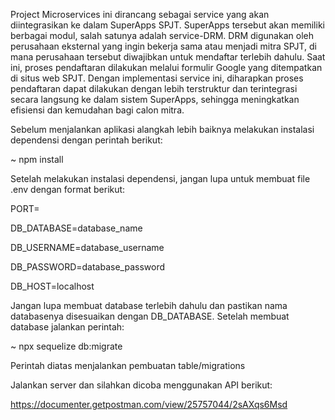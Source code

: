 Project Microservices ini dirancang sebagai service yang akan diintegrasikan ke dalam SuperApps SPJT. SuperApps tersebut akan memiliki berbagai modul, salah satunya adalah service-DRM. DRM digunakan oleh perusahaan eksternal yang ingin bekerja sama atau menjadi mitra SPJT, di mana perusahaan tersebut diwajibkan untuk mendaftar terlebih dahulu. Saat ini, proses pendaftaran dilakukan melalui formulir Google yang ditempatkan di situs web SPJT. Dengan implementasi service ini, diharapkan proses pendaftaran dapat dilakukan dengan lebih terstruktur dan terintegrasi secara langsung ke dalam sistem SuperApps, sehingga meningkatkan efisiensi dan kemudahan bagi calon mitra.

Sebelum menjalankan aplikasi alangkah lebih baiknya melakukan instalasi dependensi dengan perintah berikut:

~ npm install

Setelah melakukan instalasi dependensi, jangan lupa untuk membuat file .env dengan format berikut:

PORT=

DB_DATABASE=database_name

DB_USERNAME=database_username

DB_PASSWORD=database_password

DB_HOST=localhost

Jangan lupa membuat database terlebih dahulu dan pastikan nama databasenya disesuaikan dengan DB_DATABASE. Setelah membuat database jalankan perintah:

~ npx sequelize db:migrate

Perintah diatas menjalankan pembuatan table/migrations

Jalankan server dan silahkan dicoba menggunakan API berikut:

https://documenter.getpostman.com/view/25757044/2sAXqs6Msd
